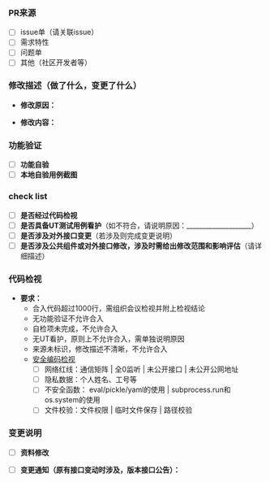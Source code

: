### PR来源
- [ ] issue单（请关联issue）
- [ ] 需求特性
- [ ] 问题单
- [ ] 其他（社区开发者等）

### 修改描述（做了什么，变更了什么）
- **修改原因：**

- **修改内容：**

### 功能验证
- [ ] **功能自验**
- [ ] **本地自验用例截图**

### check list
- [ ] **是否经过代码检视**
- [ ] **是否具备UT测试用例看护**（如不符合，请说明原因：____________________）
- [ ] **是否涉及对外接口变更**（若涉及则完成变更说明）
- [ ] **是否涉及公共组件或对外接口修改，涉及时需给出修改范围和影响评估**（请详细描述）

### 代码检视
- **要求：**
    - 合入代码超过1000行，需组织会议检视并附上检视结论
    - 无功能验证不允许合入
    - 自检项未完成，不允许合入
    - 无UT看护，原则上不允许合入，需单独说明原因
    - 来源未标识，修改描述不清晰，不允许合入
    - [安全编码检视](https://gitee.com/mindspore/mindformers/wikis/%E5%AE%89%E5%85%A8%E7%BC%96%E7%A0%81%E6%A3%80%E8%A7%86)
      - [ ] 网络红线：通信矩阵 | 全0监听 | 未公开接口 | 未公开公网地址
      - [ ] 隐私数据：个人姓名、工号等
      - [ ] 不安全函数： eval/pickle/yaml的使用 | subprocess.run和os.system的使用
      - [ ] 文件校验：文件权限 | 临时文件保存 | 路径校验

### 变更说明
- [ ] **资料修改**
- [ ] **变更通知（原有接口变动时涉及，版本接口公告）：**




